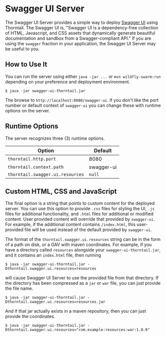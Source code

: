# Swagger UI Server

The Swagger UI Server provides a simple way to deploy
[Swagger UI](http://swagger.io/swagger-ui/) using Thorntail. The
Swagger UI is, "Swagger UI is a dependency-free collection of HTML,
Javascript, and CSS assets that dynamically generate beautiful
documentation and sandbox from a Swagger-compliant API." If you
are using the `swagger` fraction in your application, the Swagger UI
Server may be useful to you.

## How to Use It

You can run the server using either `java -jar ...` or `mvn wildfly-swarm:run`
depending on your preference and deployment environment.

    $ java -jar swagger-ui-thorntail.jar

The browse to `http://localhost:8080/swagger-ui`. If you don't like the port
number or default context of `swagger-ui` you can change these with runtime
options on the server.

## Runtime Options

The server recognizes three (3) runtime options.

| Option | Default |
| ------ | ------- |
| `thorntail.http.port` | 8080 |
| `thorntail.context.path` | swagger-ui |
| `thorntail.swagger.ui.resources` | `null` |

## Custom HTML, CSS and JavaScript

The final option is a string that points to custom content for the deployed
server. You can use this option to provide `.css` files for styling the UI,
`.js` files for additional functionality, and `.html` files for additional
or modified content. User provided content will override that provided by
`swagger-ui`. For example, if the additional content contains `/index.html`,
this user-provided file will be used instead of the default provided by
`swagger-ui`.

The format of the `thorntail.swagger.ui.resources` string can be in the form of
a path on disk, or a GAV with maven coordinates. For example, if you have a
directory called `resources` alongside your `swagger-ui-thorntail.jar`, and it
contains an `index.html` file, then running

    $ java -jar swagger-ui-thorntail.jar -Dthorntail.swagger.ui.resources=resources

will cause Swagger UI Server to use the provided file from that directory.
If the directory has been compressed as a `jar` or `war` file, you can just
provide the file name.

    $ java -jar swagger-ui-thorntail.jar -Dthorntail.swagger.ui.resources=resources.jar

And if that jar actually exists in a maven repository, then you can just provide
the coordinates.

    $ java -jar swagger-ui-thorntail.jar -Dthorntail.swagger.ui.resources="com.example:resources:war:1.0.0"
